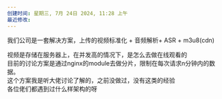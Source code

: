 ```yaml
---
创建时间: 星期三, 7月 24日 2024, 11:28 上午
最近修改: 
---
```

我们公司是一套解决方案，上传的视频标准化 + 音频解析+ ASR + m3u8(cdn)

视频是存储在服务器上，在并发高的情况下，是怎么去做在线观看的  
目前的讨论方案是通过nginx的module去做分片，限制在每次请求n分钟内的数据。  
这个方案我是听大佬讨论了解的，之前没做过，没有这类的经验  
各位佬们都遇到过什么样架构的呀